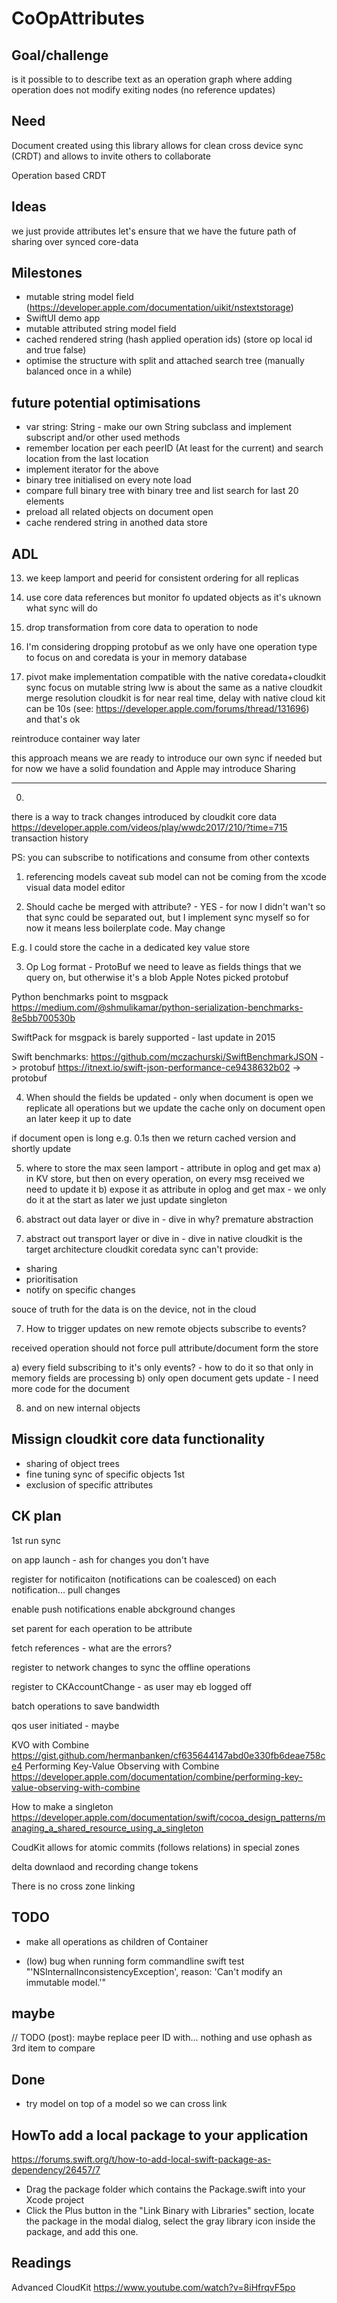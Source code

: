 # CoOpAttributes




## Goal/challenge
is it possible to to describe text as an operation graph where adding operation does not modify exiting nodes (no reference updates)




## Need
Document created using this library allows for clean cross device sync (CRDT) and allows to invite others to collaborate

Operation based CRDT



## Ideas

we just provide attributes
let's ensure that we have the future path of sharing over synced core-data


## Milestones
- mutable string model field (https://developer.apple.com/documentation/uikit/nstextstorage)
- SwiftUI demo app
- mutable attributed string model field
- cached rendered string (hash applied operation ids) (store op local id and true false)
- optimise the structure with split and attached search tree (manually balanced once in a while)




## future potential optimisations
- var string: String - make our own String subclass and implement subscript and/or other used methods
- remember location per each peerID (At least for the current) and search location from the last location
- implement iterator for the above
- binary tree initialised on every note load
- compare full binary tree with binary tree and list search for last 20 elements
- preload all related objects on document open
- cache rendered string in anothed data store




## ADL

13. we keep lamport and peerid for consistent ordering for all replicas

12. use core data references
but monitor fo updated objects as it's uknown what sync will do

11. drop transformation from core data to operation to node

10. I'm considering dropping protobuf as we only have one operation type to focus on
and coredata is your in memory database

9. pivot
make implementation compatible with the native coredata+cloudkit sync
focus on mutable string
lww is about the same as a native cloudkit merge resolution
cloudkit is for near real time, delay with native cloud kit can be 10s (see: https://developer.apple.com/forums/thread/131696) and that's ok

reintroduce container way later

this approach means we are ready to introduce our own sync if needed but for now we have a solid foundation and Apple may introduce Sharing

--------------

0.
there is a way to track changes introduced by cloudkit core data
https://developer.apple.com/videos/play/wwdc2017/210/?time=715
transaction history

PS: you can subscribe to notifications and consume from other contexts


1. referencing models
caveat sub model can not be coming from the xcode visual data model editor

2. Should cache be merged with attribute? - YES - for now
I didn't wan't so that sync could be separated out, but I implement sync myself so for now it means less boilerplate code. 
May change

E.g. I could store the cache in a dedicated key value store

3. Op Log format - ProtoBuf 
we need to leave as fields things that we query on, but otherwise it's a blob
Apple Notes picked protobuf

Python benchmarks point to msgpack
https://medium.com/@shmulikamar/python-serialization-benchmarks-8e5bb700530b

SwiftPack for msgpack is barely supported - last update in 2015

Swift benchmarks:
https://github.com/mczachurski/SwiftBenchmarkJSON -> protobuf
https://itnext.io/swift-json-performance-ce9438632b02 -> protobuf


4. When should the fields be updated - only when document is open
we replicate all operations but we update the cache only on document open an later keep it up to date

if document open is long e.g. 0.1s then we return cached version and shortly update


5. where to store the max seen lamport - attribute in oplog and get max
a) in KV store, but then on every operation, on every msg received we need to update it
b) expose it as attribute in oplog and get max - we only do it at the start as later we just update singleton


6. abstract out data layer or dive in - dive in
why? premature abstraction

6. abstract out transport layer or dive in - dive in
native cloudkit is the target architecture
cloudkit coredata sync can't provide:
- sharing
- prioritisation
- notify on specific changes

souce of truth for the data is on the device, not in the cloud

7. How to trigger updates on new remote objects 
subscribe to events?

received operation should not force pull attribute/document form the store

a) every field subscribing to it's only events? - how to do it so that only in memory fields are processing
b) only open document gets update - I need more code for the document


8. and on new internal objects




## Missign cloudkit core data functionality

- sharing of object trees
- fine tuning sync of specific objects 1st
- exclusion of specific attributes



## CK plan

1st run sync

on app launch - ash for changes you don't have

register for notificaiton (notifications can be coalesced) 
on each notification... pull changes

enable push notifications
enable abckground changes
 
set parent for each operation to be attribute

fetch references - what are the errors?

register to network changes to sync the offline operations

register to CKAccountChange - as user may eb logged off 

batch operations to save bandwidth

qos user initiated - maybe




KVO with Combine
https://gist.github.com/hermanbanken/cf635644147abd0e330fb6deae758ce4
Performing Key-Value Observing with Combine https://developer.apple.com/documentation/combine/performing-key-value-observing-with-combine


How to make a singleton
https://developer.apple.com/documentation/swift/cocoa_design_patterns/managing_a_shared_resource_using_a_singleton



CoudKit allows for atomic commits (follows relations) in special zones

delta downlaod and recording change tokens


There is no cross zone linking



## TODO
- make all operations as children of Container



- (low) bug when running form commandline swift test "'NSInternalInconsistencyException', reason: 'Can't modify an immutable model.'"


## maybe 
// TODO (post): maybe replace peer ID with... nothing and use ophash as 3rd item to compare




## Done
- try model on top of a model so we can cross link





## HowTo add a local package to your application
https://forums.swift.org/t/how-to-add-local-swift-package-as-dependency/26457/7

- Drag the package folder which contains the Package.swift into your Xcode project
- Click the Plus button in the "Link Binary with Libraries" section, locate the package in the modal dialog, select the gray library icon inside the package, and add this one.



## Readings
Advanced CloudKit
https://www.youtube.com/watch?v=8iHfrqvF5po
